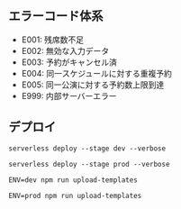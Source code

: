 ## エラーコード体系

- E001: 残席数不足
- E002: 無効な入力データ
- E003: 予約がキャンセル済
- E004: 同一スケジュールに対する重複予約
- E005: 同一公演に対する予約数上限到達
- E999: 内部サーバーエラー

## デプロイ

```
serverless deploy --stage dev --verbose
```

```
serverless deploy --stage prod --verbose
```

```
ENV=dev npm run upload-templates
```

```
ENV=prod npm run upload-templates
```

